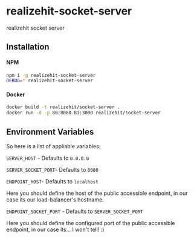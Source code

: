 # realizehit-socket-server

realizehit socket server


## Installation

#### NPM
```bash
npm i -g realizehit-socket-server
DEBUG=* realizehit-socket-server
```

#### Docker
```bash
docker build -t realizehit/socket-server .
docker run -d -p 80:8080 81:3000 realizehit/socket-server
```

## Environment Variables

So here is a list of appliable variables:

`SERVER_HOST` - Defaults to `0.0.0.0`

`SERVER_SOCKET_PORT`- Defaults to `8080`

`ENDPOINT_HOST`- Defaults to `localhost`

Here you should define the host of the public accessible endpoint, in our case
its our load-balancer's hostname.

`ENDPOINT_SOCKET_PORT` - Defaults to `SERVER_SOCKET_PORT`

Here you should define the configured port of the public accessible endpoint, in
our case its... I won't tell! :)
